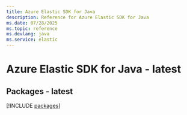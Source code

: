 ```yaml
---
title: Azure Elastic SDK for Java
description: Reference for Azure Elastic SDK for Java
ms.date: 07/28/2025
ms.topic: reference
ms.devlang: java
ms.service: elastic
---
```

# Azure Elastic SDK for Java - latest
## Packages - latest
[!INCLUDE [packages](elastic-index.md)]